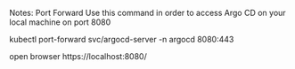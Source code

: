 Notes: Port Forward
Use this command in order to access Argo CD on your local machine on port 8080

kubectl port-forward svc/argocd-server -n argocd 8080:443



open browser https://localhost:8080/